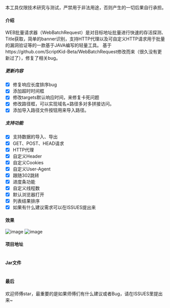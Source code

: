 本工具仅限技术研究与测试，严禁用于非法用途，否则产生的一切后果自行承担。
#### 介绍

WEB批量请求器（WebBatchRequest）是对目标地址批量进行快速的存活探测、Title获取，简单的banner识别，支持HTTP代理以及可自定义HTTP请求用于批量的漏洞验证等的一款基于JAVA编写的轻量工具。
基于https://github.com/ScriptKid-Beta/WebBatchRequest修改而来（很久没有更新过了），修复了相关bug。

##### 更新内容
- [x] 修复响应长度排序bug
- [x] 添加超时时间框
- [x] 修改targets默认响应时间，来修复卡死问题
- [x] 修改路径框，可以实现域名+路径多对多拼接访问。
- [x] 添加导入路径文件按钮用来导入路径。

##### 支持功能

- [x] 支持数据的导入、导出
- [x] GET、POST、HEAD请求
- [x] HTTP代理
- [x] 自定义Header
- [x] 自定义Cookies
- [x] 自定义User-Agent
- [x] 跟随302跳转
- [x] 进度条功能
- [x] 自定义线程数
- [x] 默认浏览器打开
- [x] 列表结果排序
- [x] 如果有什么建议需求可以在ISSUES提出来

#### 效果
![image](https://user-images.githubusercontent.com/62375108/122643486-9f901a00-d142-11eb-8cf3-cd735e8a36be.png)
![image](https://user-images.githubusercontent.com/62375108/122658947-3f7e8f80-d1a5-11eb-9f87-4510131907ea.png)




#### 项目地址

```

```
#### Jar文件
```

```
#### 最后

欢迎师傅star，最重要的是如果师傅们有什么建议或者Bug，请在ISSUES里提出来~

